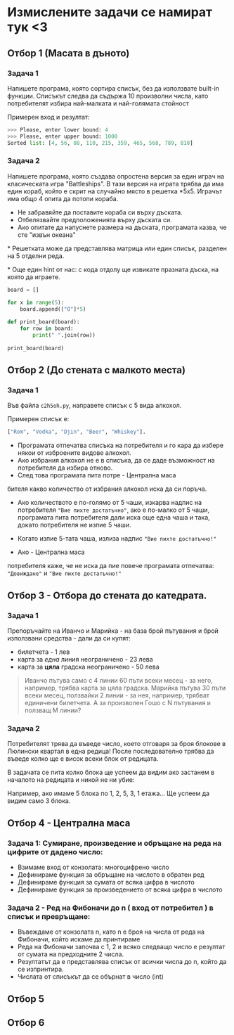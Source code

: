 # Измислените задачи се намират тук <3

## Отбор 1 (Масата в дъното)

### Задача 1

Напишете програма, която сортира списък, без да използвате built-in функции. Списъкът следва да съдържа 10 произволни числа, като потребителят избира най-малката и най-голямата стойност

Примерен вход и резултат:

```python
>>> Please, enter lower bound: 4
>>> Please, enter upper bound: 1000
Sorted list: [4, 56, 88, 110, 215, 359, 465, 568, 789, 810]
```

### Задача 2

Напишете програма, която създава опростена версия за един играч на класическата игра "Battleships". В тази версия на играта трябва да има един кораб, който е скрит на случайно място в решетка *5x5. Играчът има общо 4 опита да потопи кораба.

* Не забравяйте да поставите кораба си върху дъската.
* Отбелязвайте предположенията върху дъската си.
* Ако опитате да  напуснете размера на дъската, програмата казва, че сте "извън океана"


\* Решетката може да представлява матрица или един списък, разделен на 5 отделни реда.

\* Още един hint от нас: с кода отдолу ще извикате празната дъска, на която да играете.

```python
board = []

for x in range(5):
    board.append(["O"]*5)
    
def print_board(board):
    for row in board:
        print(" ".join(row))
        
print_board(board)
```

## Отбор 2 (До стената с малкото места)

### Задача 1 

Във файла `c2h5oh.py`, направете списък с 5 вида алкохол.

Примерен списък е:

```python
["Rom", "Vodka", "Djin", "Beer", "Whiskey"].
```

* Програмата отпечатва списъка на потребителя и го кара да избере някои от изброените видове алкохол.
* Ако избрания алкохол не е в списъка, да се даде възможност на потребителя да избира отново.
* След това програмата пита потре - Централна маса

бителя какво количество от избрания алкохол иска да си поръча.
* Ако количеството е по-голямо от 5 чаши, изкарва надпис на потребителя `"Вие пихте достатъчно"`, ако е по-малко от 5 чаши, програмата пита потребителя дали иска още една чаша и така, докато потребителя не изпие 5 чаши.

* Когато изпие 5-тата чаша, излиза надпис `"Вие пихте достатъчно!"`
* Ако  - Централна маса

потребителя каже, че не иска да пие повече програмата отпечатва: `"Довиждане"` и `"Вие пихте достатъчно!"`

## Отбор 3 - Отбора до стената до катедрата.

### Задача 1

Препоръчайте на Иванчо и Марийка - на база брой пътувания и брой използвани средства - дали да си купят:
- билетчета - 1 лев
- карта за *една* линия неограничено - 23 лева
- карта за **цяла** градска неограничено - 50 лева

> Иванчо пътува само с 4 линии 60 пъти всеки месец - за него, например, трябва карта за цяла градска. Марийка пътува 30 пъти всеки месец, ползвайки 2 линии - за нея, например, трябват единичени билетчета. А за произволен Гошо с N пътувания и ползващ M линии?

### Задача 2

Потребителят трява да въведе число, което отговаря за броя блокове в Люлински квартал в една редица! После последователно трябва да въведе колко ще е висок всеки блок от редицата. 

В задачата се пита колко блока ще успеем да видим ако застанем в началото на редицата и никой не ни убие:

Например, ако имаме 5 блока по 1, 2, 5, 3, 1 етажа... Ще успеем да видим само 3 блока.

## Отбор 4 - Централна маса


### Задача 1: Сумиране, произведение и обръщане на реда на цифрите от дадено число:

* Взимаме вход от конзолата: многоцифрено число
* Дефинираме функция за обръщане на числото в обратен ред
* Дефинираме функция за сумата от всяка цифра в числото
* Дефинираме функция за произведението от всяка цифра в числото

### Задача 2 - Ред на Фибоначи до n ( вход от потребител ) в списък и превръщане:

* Въвеждаме от конзолата n, като n е броя на числа от реда на Фибоначи,
който искаме да принтираме
* Реда на Фибоначи започва с 1, 2 и всяко следващо число е резултат от сумата на предходните 2 числа.
* Резултатът да е представлява  списък от всички числа до n, който да се изпринтира.
* Числата от списъкът да се обърнат в число (int)

## Отбор 5

## Отбор 6


